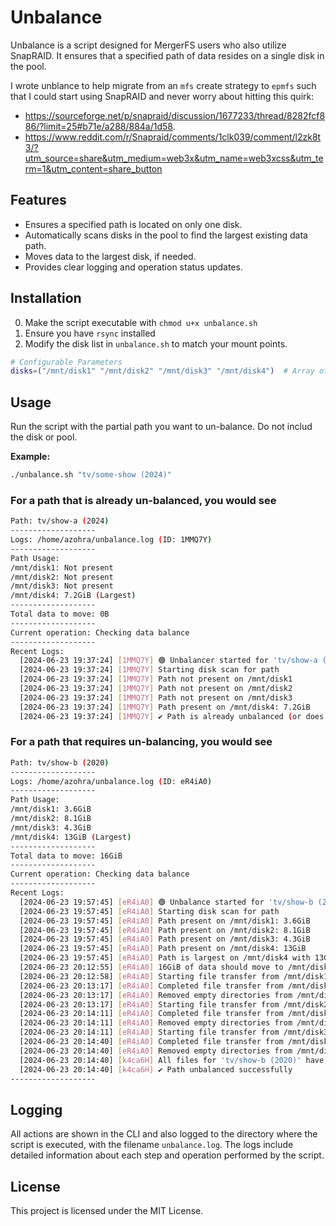 
# Unbalance

Unbalance is a script designed for MergerFS users who also utilize SnapRAID. It ensures that a specified path of data resides on a single disk in the pool. 

I wrote unblance to help migrate from an `mfs` create strategy to `epmfs` such that I could start using SnapRAID and never worry about hitting this quirk: 

* https://sourceforge.net/p/snapraid/discussion/1677233/thread/8282fcf886/?limit=25#b71e/a288/884a/1d58.
* https://www.reddit.com/r/Snapraid/comments/1clk039/comment/l2zk8t3/?utm_source=share&utm_medium=web3x&utm_name=web3xcss&utm_term=1&utm_content=share_button

## Features
- Ensures a specified path is located on only one disk.
- Automatically scans disks in the pool to find the largest existing data path.
- Moves data to the largest disk, if needed.
- Provides clear logging and operation status updates.

## Installation
0. Make the script executable with `chmod u+x unbalance.sh`
1. Ensure you have `rsync` installed
2. Modify the disk list in `unbalance.sh` to match your mount points. 

```bash
# Configurable Parameters
disks=("/mnt/disk1" "/mnt/disk2" "/mnt/disk3" "/mnt/disk4")  # Array of disk mounts
```

## Usage
Run the script with the partial path you want to un-balance. Do not includ the disk or pool.

**Example:**
```bash
./unbalance.sh "tv/some-show (2024)"
```

### For a path that is already un-balanced, you would see
```bash
Path: tv/show-a (2024)
-------------------
Logs: /home/azohra/unbalance.log (ID: 1MMQ7Y)
-------------------
Path Usage:
/mnt/disk1: Not present
/mnt/disk2: Not present
/mnt/disk3: Not present
/mnt/disk4: 7.2GiB (Largest)
-------------------
Total data to move: 0B
-------------------
Current operation: Checking data balance
-------------------
Recent Logs:
  [2024-06-23 19:37:24] [1MMQ7Y] 🟢 Unbalancer started for 'tv/show-a (2024)'
  [2024-06-23 19:37:24] [1MMQ7Y] Starting disk scan for path
  [2024-06-23 19:37:24] [1MMQ7Y] Path not present on /mnt/disk1
  [2024-06-23 19:37:24] [1MMQ7Y] Path not present on /mnt/disk2
  [2024-06-23 19:37:24] [1MMQ7Y] Path not present on /mnt/disk3
  [2024-06-23 19:37:24] [1MMQ7Y] Path present on /mnt/disk4: 7.2GiB
  [2024-06-23 19:37:24] [1MMQ7Y] ✔️ Path is already unbalanced (or does not exist on any disk)
```

### For a path that requires un-balancing, you would see
```bash
Path: tv/show-b (2020)
-------------------
Logs: /home/azohra/unbalance.log (ID: eR4iA0)
-------------------
Path Usage:
/mnt/disk1: 3.6GiB
/mnt/disk2: 8.1GiB
/mnt/disk3: 4.3GiB
/mnt/disk4: 13GiB (Largest)
-------------------
Total data to move: 16GiB
-------------------
Current operation: Checking data balance
-------------------
Recent Logs:
  [2024-06-23 19:57:45] [eR4iA0] 🟢 Unbalance started for 'tv/show-b (2020)'
  [2024-06-23 19:57:45] [eR4iA0] Starting disk scan for path
  [2024-06-23 19:57:45] [eR4iA0] Path present on /mnt/disk1: 3.6GiB
  [2024-06-23 19:57:45] [eR4iA0] Path present on /mnt/disk2: 8.1GiB
  [2024-06-23 19:57:45] [eR4iA0] Path present on /mnt/disk3: 4.3GiB
  [2024-06-23 19:57:45] [eR4iA0] Path present on /mnt/disk4: 13GiB
  [2024-06-23 19:57:45] [eR4iA0] Path is largest on /mnt/disk4 with 13GiB
  [2024-06-23 20:12:55] [eR4iA0] 16GiB of data should move to /mnt/disk4
  [2024-06-23 20:12:58] [eR4iA0] Starting file transfer from /mnt/disk1 to /mnt/disk4
  [2024-06-23 20:13:17] [eR4iA0] Completed file transfer from /mnt/disk1 to /mnt/disk4
  [2024-06-23 20:13:17] [eR4iA0] Removed empty directories from /mnt/disk1:
  [2024-06-23 20:13:17] [eR4iA0] Starting file transfer from /mnt/disk2 to /mnt/disk4
  [2024-06-23 20:14:11] [eR4iA0] Completed file transfer from /mnt/disk2 to /mnt/disk4
  [2024-06-23 20:14:11] [eR4iA0] Removed empty directories from /mnt/disk2:
  [2024-06-23 20:14:11] [eR4iA0] Starting file transfer from /mnt/disk3 to /mnt/disk4
  [2024-06-23 20:14:40] [eR4iA0] Completed file transfer from /mnt/disk3 to /mnt/disk4
  [2024-06-23 20:14:40] [eR4iA0] Removed empty directories from /mnt/disk3:
  [2024-06-23 20:14:40] [k4ca6H] All files for 'tv/show-b (2020)' have been moved to /mnt/disk4
  [2024-06-23 20:14:40] [k4ca6H] ✔️ Path unbalanced successfully
-------------------
```
 
## Logging
All actions are shown in the CLI and also logged to the directory where the script is executed, with the filename `unbalance.log`. The logs include detailed information about each step and operation performed by the script.

## License
This project is licensed under the MIT License.
